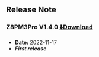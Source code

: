## Release Note
### Z8PM3Pro V1.4.0 [:arrow_down:Download](./Z8PM3Pro_V1_4_0.zip)
- **Date:** 2022-11-17
- ***First release***
